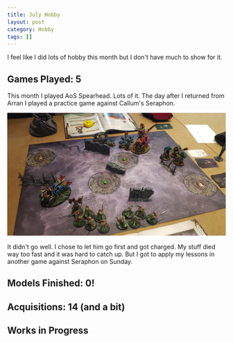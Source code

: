 ```yaml
---
title: July Hobby
layout: post
category: Hobby
tags: []
---
```


I feel like I did lots of hobby this month but I don't have much to show for it.

<!--more-->

## Games Played: 5

This month I played AoS Spearhead. Lots of it. The day after I returned from Arran I played a practice game against Callum's Seraphon.

![](/images/2025/07/hobby/spearhead.jpg)

It didn't go well. I chose to let him go first and got charged. My stuff died way too fast and it was hard to catch up. But I got to apply my lessons in another game against Seraphon on Sunday.

## Models Finished: 0!

## Acquisitions: 14 (and a bit)

## Works in Progress